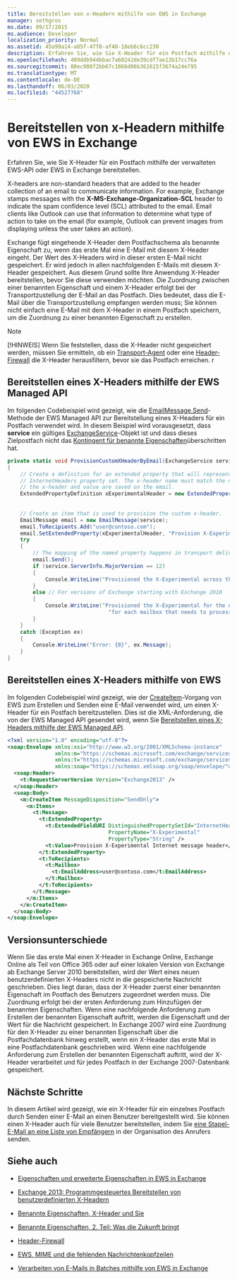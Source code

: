 ```yaml
---
title: Bereitstellen von x-Headern mithilfe von EWS in Exchange
manager: sethgros
ms.date: 09/17/2015
ms.audience: Developer
localization_priority: Normal
ms.assetid: 45a99a14-a85f-47f8-af48-18eb6c6cc230
description: Erfahren Sie, wie Sie X-Header für ein Postfach mithilfe der verwalteten EWS-API oder EWS in Exchange bereitstellen.
ms.openlocfilehash: 409ddb944bbac7a60242de39cdf7ae13b17cc76a
ms.sourcegitcommit: 88ec988f2bb67c1866d06b361615f3674a24e795
ms.translationtype: MT
ms.contentlocale: de-DE
ms.lasthandoff: 06/03/2020
ms.locfileid: "44527768"
---
```

# <a name="provision-x-headers-by-using-ews-in-exchange"></a>Bereitstellen von x-Headern mithilfe von EWS in Exchange

Erfahren Sie, wie Sie X-Header für ein Postfach mithilfe der verwalteten EWS-API oder EWS in Exchange bereitstellen.
  
X-headers are non-standard headers that are added to the header collection of an email to communicate information. For example, Exchange stamps messages with the **X-MS-Exchange-Organization-SCL** header to indicate the spam confidence level (SCL) attributed to the email. Email clients like Outlook can use that information to determine what type of action to take on the email (for example, Outlook can prevent images from displaying unless the user takes an action). 
  
Exchange fügt eingehende X-Header dem Postfachschema als benannte Eigenschaft zu, wenn das erste Mal eine E-Mail mit diesem X-Header eingeht. Der Wert des X-Headers wird in dieser ersten E-Mail nicht gespeichert. Er wird jedoch in allen nachfolgenden E-Mails mit diesem X-Header gespeichert. Aus diesem Grund sollte Ihre Anwendung X-Header bereitstellen, bevor Sie diese verwenden möchten. Die Zuordnung zwischen einer benannten Eigenschaft und einem X-Header erfolgt bei der Transportzustellung der E-Mail an das Postfach. Dies bedeutet, dass die E-Mail über die Transportzustellung empfangen werden muss; Sie können nicht einfach eine E-Mail mit dem X-Header in einem Postfach speichern, um die Zuordnung zu einer benannten Eigenschaft zu erstellen.
  
> [!NOTE]
> [!HINWEIS] Wenn Sie feststellen, dass die X-Header nicht gespeichert werden, müssen Sie ermitteln, ob ein [Transport-Agent](https://code.msdn.microsoft.com/Exchange-2013-Build-an-32f62f5a) oder eine [Header-Firewall](https://technet.microsoft.com/library/bb232136%28v=exchg.150%29.aspx) die X-Header herausfiltern, bevor sie das Postfach erreichen. r
  
## <a name="provision-an-x-header-by-using-the-ews-managed-api"></a>Bereitstellen eines X-Headers mithilfe der EWS Managed API
<a name="bk_example1"> </a>

Im folgenden Codebeispiel wird gezeigt, wie die [EmailMessage.Send](https://msdn.microsoft.com/library/office/microsoft.exchange.webservices.data.emailmessage.send%28v=exchg.80%29.aspx)-Methode der EWS Managed API zur Bereitstellung eines X-Headers für ein Postfach verwendet wird. In diesem Beispiel wird vorausgesetzt, dass **service** ein gültiges [ExchangeService](https://msdn.microsoft.com/library/microsoft.exchange.webservices.data.exchangeservice%28v=exchg.80%29.aspx)-Objekt ist und dass dieses Zielpostfach nicht das [Kontingent für benannte Eigenschaften](https://technet.microsoft.com/library/bb851492%28v=EXCHG.80%29.aspx)überschritten hat.
  
```cs
private static void ProvisionCustomXHeaderByEmail(ExchangeService service)
{
    // Create a definition for an extended property that will represent a custom x-header. X-headers must be created in the
    // InternetHeaders property set. The x-header name must match the name of the x-header sent in the subsequent emails so
    // the x-header and value are saved on the email.
    ExtendedPropertyDefinition xExperimentalHeader = new ExtendedPropertyDefinition(DefaultExtendedPropertySet.InternetHeaders,
                                                                                            "X-Experimental",
                                                                                            MapiPropertyType.String);
    // Create an item that is used to provision the custom x-header.
    EmailMessage email = new EmailMessage(service);
    email.ToRecipients.Add("user@contoso.com");
    email.SetExtendedProperty(xExperimentalHeader, "Provision X-Experimental Internet message header");
    try
    {
        // The mapping of the named property happens in transport delivery.
        email.Send();
        if (service.ServerInfo.MajorVersion == 12)
        {
            Console.WriteLine("Provisioned the X-Experimental across the mailbox database that hosts the user's mailbox.");
        }
        else // For versions of Exchange starting with Exchange 2010
        {
            Console.WriteLine("Provisioned the X-Experimental for the user's mailbox. You will need to run this " +
                                "for each mailbox that needs to process this x-header.");
        }
    }
    catch (Exception ex)
    {
        Console.WriteLine("Error: {0}", ex.Message);
    }
}
```

## <a name="provision-an-x-header-by-using-ews"></a>Bereitstellen eines X-Headers mithilfe von EWS
<a name="bk_example1"> </a>

Im folgenden Codebeispiel wird gezeigt, wie der [CreateItem](https://msdn.microsoft.com/library/78a52120-f1d0-4ed7-8748-436e554f75b6%28Office.15%29.aspx)-Vorgang von EWS zum Erstellen und Senden eine E-Mail verwendet wird, um einen X-Header für ein Postfach bereitzustellen. Dies ist die XML-Anforderung, die von der EWS Managed API gesendet wird, wenn Sie [Bereitstellen eines X-Headers mithilfe der EWS Managed API](#bk_example1).
  
```XML
<?xml version="1.0" encoding="utf-8"?>
<soap:Envelope xmlns:xsi="http://www.w3.org/2001/XMLSchema-instance"
               xmlns:m="https://schemas.microsoft.com/exchange/services/2006/messages"
               xmlns:t="https://schemas.microsoft.com/exchange/services/2006/types"
               xmlns:soap="https://schemas.xmlsoap.org/soap/envelope/">
  <soap:Header>
    <t:RequestServerVersion Version="Exchange2013" />
  </soap:Header>
  <soap:Body>
    <m:CreateItem MessageDisposition="SendOnly">
      <m:Items>
        <t:Message>
          <t:ExtendedProperty>
            <t:ExtendedFieldURI DistinguishedPropertySetId="InternetHeaders"
                                PropertyName="X-Experimental"
                                PropertyType="String" />
            <t:Value>Provision X-Experimental Internet message header</t:Value>
          </t:ExtendedProperty>
          <t:ToRecipients>
            <t:Mailbox>
              <t:EmailAddress>user@contoso.com</t:EmailAddress>
            </t:Mailbox>
          </t:ToRecipients>
        </t:Message>
      </m:Items>
    </m:CreateItem>
  </soap:Body>
</soap:Envelope>

```

## <a name="version-differences"></a>Versionsunterschiede
<a name="bk_example1"> </a>

Wenn Sie das erste Mal einen X-Header in Exchange Online, Exchange Online als Teil von Office 365 oder auf einer lokalen Version von Exchange ab Exchange Server 2010 bereitstellen, wird der Wert eines neuen benutzerdefinierten X-Headers nicht in die gespeicherte Nachricht geschrieben. Dies liegt daran, dass der X-Header zuerst einer benannten Eigenschaft im Postfach des Benutzers zugeordnet werden muss. Die Zuordnung erfolgt bei der ersten Anforderung zum Hinzufügen der benannten Eigenschaften. Wenn eine nachfolgende Anforderung zum Erstellen der benannten Eigenschaft auftritt, werden die Eigenschaft und der Wert für die Nachricht gespeichert. In Exchange 2007 wird eine Zuordnung für den X-Header zu einer benannten Eigenschaft über die Postfachdatenbank hinweg erstellt, wenn ein X-Header das erste Mal in eine Postfachdatenbank geschrieben wird. Wenn eine nachfolgende Anforderung zum Erstellen der benannten Eigenschaft auftritt, wird der X-Header verarbeitet und für jedes Postfach in der Exchange 2007-Datenbank gespeichert.
  
## <a name="next-steps"></a>Nächste Schritte
<a name="bk_example1"> </a>

In diesem Artikel wird gezeigt, wie ein X-Header für ein einzelnes Postfach durch Senden einer E-Mail an einen Benutzer bereitgestellt wird. Sie können einen X-Header auch für viele Benutzer bereitstellen, indem Sie [eine Stapel-E-Mail an eine Liste von Empfängern](how-to-process-email-messages-in-batches-by-using-ews-in-exchange.md) in der Organisation des Anrufers senden. 
  
## <a name="see-also"></a>Siehe auch


- [Eigenschaften und erweiterte Eigenschaften in EWS in Exchange](properties-and-extended-properties-in-ews-in-exchange.md)
    
- [Exchange 2013: Programmgesteuertes Bereitstellen von benutzerdefinierten X-Headern](https://code.msdn.microsoft.com/exchange/Exchange-2013-Provision-d4ef5719)
    
- [Benannte Eigenschaften, X-Header und Sie](https://blogs.technet.com/b/exchange/archive/2009/04/06/3407221.aspx)
    
- [Benannte Eigenschaften, 2. Teil: Was die Zukunft bringt](https://blogs.technet.com/b/exchange/archive/2009/06/12/3407672.aspx)
    
- [Header-Firewall](https://technet.microsoft.com/library/bb232136%28v=exchg.150%29.aspx)
    
- [EWS, MIME und die fehlenden Nachrichtenkopfzeilen](https://msdn.microsoft.com/library/office/hh545614%28v=exchg.140%29.aspx)
    
- [Verarbeiten von E-Mails in Batches mithilfe von EWS in Exchange](how-to-process-email-messages-in-batches-by-using-ews-in-exchange.md)
    

